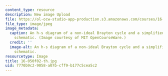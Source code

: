 ```yaml
---
content_type: resource
description: New image Upload
file: https://ol-ocw-studio-app-production.s3.amazonaws.com/courses/16-050-thermal-energy-fall-2002/7770b9c29058a07bcff9b177c5cea5c2_16-050f02-th.jpg
file_type: image/jpeg
image_metadata:
  caption: An h-s diagram of a non-ideal Brayton cycle and a simplified gas turbine
    schematic. (Image courtesy of MIT OpenCourseWare.)
  credit: ''
  image-alt: An h-s diagram of a non-ideal Brayton cycle and a simplified gas turbine
    schematic.
resourcetype: Image
title: 16-050f02-th.jpg
uid: 7770b9c2-9058-a07b-cff9-b177c5cea5c2
---
```

